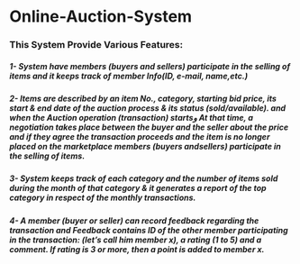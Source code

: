 # Online-Auction-System

### This System Provide Various Features:
##### 1- System have members (buyers and sellers) participate in the selling of items and it keeps track of member Info(ID, e-mail, name,etc.)
##### 2- Items are described by an item No., category, starting bid price, its start & end date of the auction process & its status (sold/available). and when the Auction operation (transaction) startsو At that time, a negotiation takes place between the buyer and the seller about the price and if they agree the transaction proceeds and the item is no longer placed on the marketplace members (buyers andsellers) participate in the selling of items.
##### 3- System keeps track of each category and the number of items sold during the month of that category & it generates a report of the top category in respect of the monthly transactions.
##### 4- A member (buyer or seller) can record feedback regarding the transaction and Feedback contains ID of the other member participating in the transaction: (let’s call him member x), a rating (1 to 5) and a comment. If rating is 3 or more, then a point is added to member x.
